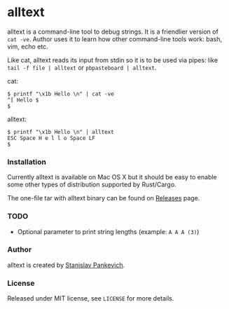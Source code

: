 # alltext

alltext is a command-line tool to debug strings. It is a friendlier version of `cat -ve`. Author uses it to learn how other command-line tools work: bash, vim, echo etc.

Like cat, alltext reads its input from stdin so it is to be used via pipes: like `tail -f file | alltext` or `pbpasteboard | alltext`.

cat:

```
$ printf "\x1b Hello \n" | cat -ve
^[ Hello $
$
```

alltext:

```
$ printf "\x1b Hello \n" | alltext
ESC Space H e l l o Space LF
$
```

### Installation

Currently alltext is available on Mac OS X but it should be easy to enable some other types of distribution supported by Rust/Cargo.

The one-file tar with alltext binary can be found on [Releases](https://github.com/stanislaw/alltext/releases) page.

### TODO

- Optional parameter to print string lengths (example: `A A A (3)`)

### Author

alltext is created by [Stanislav Pankevich](https://github.com/stanislaw).

### License

Released under MIT license, see `LICENSE` for more details.

